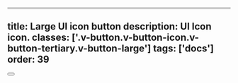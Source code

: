 <!--
 *              © 2025 Visa
 *
 * Licensed under the Apache License, Version 2.0 (the "License");
 * you may not use this file except in compliance with the License.
 * You may obtain a copy of the License at
 *
 *         http://www.apache.org/licenses/LICENSE-2.0
 *
 * Unless required by applicable law or agreed to in writing, software
 * distributed under the License is distributed on an "AS IS" BASIS,
 * WITHOUT WARRANTIES OR CONDITIONS OF ANY KIND, either express or implied.
 * See the License for the specific language governing permissions and
 * limitations under the License.
 *
 -->
---
title: Large UI icon button
description: UI Icon icon. 
classes: ['.v-button.v-button-icon.v-button-tertiary.v-button-large']
tags: ['docs']
order: 39
---

<button aria-label="action" class="v-button v-button-icon v-button-tertiary v-button-large" type="button">
  <svg aria-hidden="true" class="v-icon v-icon-visa v-icon-low" focusable="false" viewbox="0 0 24 24">
    <use href="#visa-notifications-low">
    </use>
  </svg>
</button>

